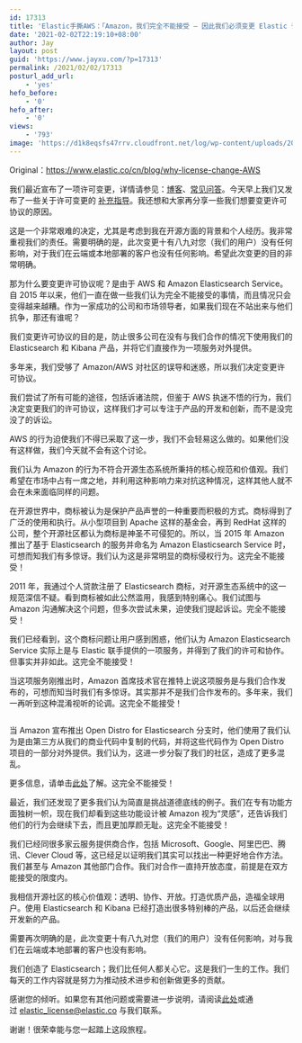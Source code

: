 ```yaml
---
id: 17313
title: 'Elastic手撕AWS：「Amazon，我们完全不能接受 — 因此我们必须变更 Elastic 许可协议」'
date: '2021-02-02T22:19:10+08:00'
author: Jay
layout: post
guid: 'https://www.jayxu.com/?p=17313'
permalink: /2021/02/02/17313
posturl_add_url:
    - 'yes'
hefo_before:
    - '0'
hefo_after:
    - '0'
views:
    - '793'
image: 'https://d1k8eqsfs47rrv.cloudfront.net/log/wp-content/uploads/2021/02/blog-thumb-generic-elastic-lockup.png'
---
```


<!-- wp:paragraph -->
<p>Original：<a href="https://www.elastic.co/cn/blog/why-license-change-AWS" target="_blank" rel="noreferrer noopener">https://www.elastic.co/cn/blog/why-license-change-AWS</a></p>
<!-- /wp:paragraph -->

<!-- wp:paragraph -->
<p>我们最近宣布了一项许可变更，详情请参见：<a href="https://www.elastic.co/cn/blog/licensing-change">博客</a>、<a href="https://www.elastic.co/cn/pricing/faq/licensing">常见问答</a>。今天早上我们又发布了一些关于许可变更的&nbsp;<a href="https://www.elastic.co/cn/blog/license-change-clarification">补充指导</a>。我还想和大家再分享一些我们想要变更许可协议的原因。</p>
<!-- /wp:paragraph -->

<!-- wp:paragraph -->
<p>这是一个非常艰难的决定，尤其是考虑到我在开源方面的背景和个人经历。我非常重视我们的责任。需要明确的是，此次变更十有八九对您（我们的用户）没有任何影响，对于我们在云端或本地部署的客户也没有任何影响。希望此次变更的目的非常明确。</p>
<!-- /wp:paragraph -->

<!-- wp:paragraph -->
<p>那为什么要变更许可协议呢？是由于 AWS 和 Amazon Elasticsearch Service。自 2015 年以来，他们一直在做一些我们认为完全不能接受的事情，而且情况只会变得越来越糟。作为一家成功的公司和市场领导者，如果我们现在不站出来与他们抗争，那还有谁呢？</p>
<!-- /wp:paragraph -->

<!-- wp:paragraph -->
<p>我们变更许可协议的目的是，防止很多公司在没有与我们合作的情况下使用我们的 Elasticsearch 和 Kibana 产品，并将它们直接作为一项服务对外提供。</p>
<!-- /wp:paragraph -->

<!-- wp:paragraph -->
<p>多年来，我们受够了 Amazon/AWS 对社区的误导和迷惑，所以我们决定变更许可协议。</p>
<!-- /wp:paragraph -->

<!-- wp:paragraph -->
<p>我们尝试了所有可能的途径，包括诉诸法院，但鉴于 AWS 执迷不悟的行为，我们决定变更我们的许可协议，这样我们才可以专注于产品的开发和创新，而不是没完没了的诉讼。</p>
<!-- /wp:paragraph -->

<!-- wp:paragraph -->
<p>AWS 的行为迫使我们不得已采取了这一步，我们不会轻易这么做的。如果他们没有这样做，我们今天就不会有这个讨论。</p>
<!-- /wp:paragraph -->

<!-- wp:paragraph -->
<p>我们认为 Amazon 的行为不符合开源生态系统所秉持的核心规范和价值观。我们希望在市场中占有一席之地，并利用这种影响力来对抗这种情况，这样其他人就不会在未来面临同样的问题。</p>
<!-- /wp:paragraph -->

<!-- wp:paragraph -->
<p>在开源世界中，商标被认为是保护产品声誉的一种重要而积极的方式。商标得到了广泛的使用和执行。从小型项目到 Apache 这样的基金会，再到 RedHat 这样的公司，整个开源社区都认为商标是神圣不可侵犯的。所以，当 2015 年 Amazon 推出了基于 Elasticsearch 的服务并命名为 Amazon Elasticsearch Service 时，可想而知我们有多惊讶。我们认为这是非常明显的商标侵权行为。这完全不能接受！</p>
<!-- /wp:paragraph -->

<!-- wp:paragraph -->
<p>2011 年，我通过个人贷款注册了 Elasticsearch 商标，对开源生态系统中的这一规范深信不疑。看到商标被如此公然滥用，我感到特别痛心。我们试图与 Amazon 沟通解决这个问题，但多次尝试未果，迫使我们提起诉讼。完全不能接受！</p>
<!-- /wp:paragraph -->

<!-- wp:paragraph -->
<p>我们已经看到，这个商标问题让用户感到困惑，他们认为 Amazon Elasticsearch Service 实际上是与 Elastic 联手提供的一项服务，并得到了我们的许可和协作。但事实并非如此。这完全不能接受！</p>
<!-- /wp:paragraph -->

<!-- wp:paragraph -->
<p>当这项服务刚推出时，Amazon 首席技术官在推特上说这项服务是与我们合作发布的，可想而知当时我们有多惊讶。其实那并不是我们合作发布的。多年来，我们一再听到这种混淆视听的论调。这完全不能接受！</p>
<!-- /wp:paragraph -->

<!-- wp:image {"id":17324,"sizeSlug":"large","linkDestination":"attachment"} -->
<figure class="wp-block-image size-large"><a href="https://www.jayxu.com/2021/02/02/17313/amazon-cto-tweet-license-change"><img src="https://www.jayxu.com/log/wp-content/uploads/2021/02/amazon-cto-tweet-license-change.jpg" alt="" class="wp-image-17324"/></a></figure>
<!-- /wp:image -->

<!-- wp:paragraph -->
<p>当 Amazon 宣布推出 Open Distro for Elasticsearch 分支时，他们使用了我们认为是由第三方从我们的商业代码中复制的代码，并将这些代码作为 Open Distro 项目的一部分对外提供。我们认为，这进一步分裂了我们的社区，造成了更多混乱。</p>
<!-- /wp:paragraph -->

<!-- wp:paragraph -->
<p>更多信息，请单击<a href="https://www.elastic.co/cn/blog/dear-search-guard-users-including-amazon-elasticsearch-service-open-distro-and-others">此处</a>了解。这完全不能接受！</p>
<!-- /wp:paragraph -->

<!-- wp:paragraph -->
<p>最近，我们还发现了更多我们认为简直是挑战道德底线的例子。我们在专有功能方面独树一帜，现在我们却看到这些功能设计被 Amazon 视为“灵感”，还告诉我们他们的行为会继续下去，而且更加厚颜无耻。这完全不能接受！</p>
<!-- /wp:paragraph -->

<!-- wp:paragraph -->
<p>我们已经同很多家云服务提供商合作，包括 Microsoft、Google、阿里巴巴、腾讯、Clever Cloud 等，这已经足以证明我们其实可以找出一种更好地合作方法。我们甚至与 Amazon 其他部门合作。我们对合作一直持开放态度，前提是在双方能接受的限度内。</p>
<!-- /wp:paragraph -->

<!-- wp:paragraph -->
<p>我相信开源社区的核心价值观：透明、协作、开放。打造优质产品，造福全球用户。使用 Elasticsearch 和 Kibana 已经打造出很多特别棒的产品，以后还会继续开发新的产品。</p>
<!-- /wp:paragraph -->

<!-- wp:paragraph -->
<p>需要再次明确的是，此次变更十有八九对您（我们的用户）没有任何影响，对与我们在云端或本地部署的客户也没有影响。</p>
<!-- /wp:paragraph -->

<!-- wp:paragraph -->
<p>我们创造了 Elasticsearch；我们比任何人都关心它。这是我们一生的工作。我们每天的工作内容就是努力为推动技术进步和创新做更多的贡献。</p>
<!-- /wp:paragraph -->

<!-- wp:paragraph -->
<p>感谢您的倾听。如果您有其他问题或需要进一步说明，请阅读<a href="https://www.elastic.co/cn/pricing/faq/licensing">此处</a>或通过&nbsp;<a href="mailto:elastic_license@elastic.co">elastic_license@elastic.co</a>&nbsp;与我们联系。</p>
<!-- /wp:paragraph -->

<!-- wp:paragraph -->
<p>谢谢！很荣幸能与您一起踏上这段旅程。</p>
<!-- /wp:paragraph -->